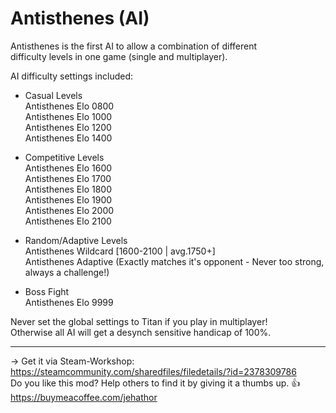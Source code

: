 # Antisthenes (AI)
Antisthenes is the first AI to allow a combination of different  
difficulty levels in one game (single and multiplayer).  

AI difficulty settings included:  

- Casual Levels  
Antisthenes Elo 0800  
Antisthenes Elo 1000  
Antisthenes Elo 1200  
Antisthenes Elo 1400  

- Competitive Levels  
Antisthenes Elo 1600  
Antisthenes Elo 1700  
Antisthenes Elo 1800  
Antisthenes Elo 1900  
Antisthenes Elo 2000  
Antisthenes Elo 2100  

- Random/Adaptive Levels  
Antisthenes Wildcard  [1600-2100 | avg.1750+]  
Antisthenes Adaptive  (Exactly matches it's opponent - Never too strong, always a challenge!)  

- Boss Fight  
Antisthenes Elo 9999  

Never set the global settings to Titan if you play in multiplayer!  
Otherwise all AI will get a desynch sensitive handicap of 100%.  

-----------------------------------------------------------
-> Get it via Steam-Workshop: https://steamcommunity.com/sharedfiles/filedetails/?id=2378309786  
Do you like this mod? Help others to find it by giving it a thumbs up. 👍 
https://buymeacoffee.com/jehathor  
